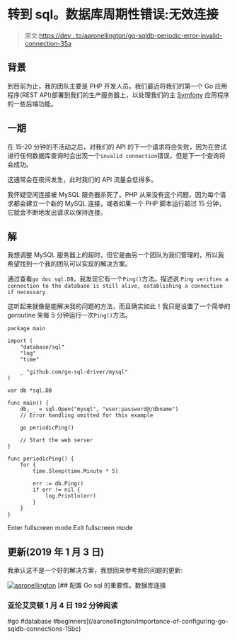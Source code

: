 # 转到 sql。数据库周期性错误:无效连接

> 原文:[https://dev . to/aaronellington/go-sqldb-periodic-error-invalid-connection-35a](https://dev.to/aaronellington/go-sqldb-periodic-error-invalid-connection--35a)

## 背景

到目前为止，我的团队主要是 PHP 开发人员。我们最近将我们的第一个 Go 应用程序(REST API)部署到我们的生产服务器上，以处理我们的主 [Symfony](https://symfony.com/) 应用程序的一些后端功能。

## 一期

在 15-20 分钟的不活动之后，对我们的 API 的下一个请求将会失败，因为在尝试进行任何数据库查询时会出现一个`invalid connection`错误，但是下一个查询将会成功。

这通常会在夜间发生，此时我们的 API 流量会低得多。

我怀疑空闲连接被 MySQL 服务器杀死了。PHP 从来没有这个问题，因为每个请求都会建立一个新的 MySQL 连接，或者如果一个 PHP 脚本运行超过 15 分钟，它就会不断地发出请求以保持连接。

## 解

我想调整 MySQL 服务器上的超时，但它是由另一个团队为我们管理的，所以我希望找到一个我的团队可以实现的解决方案。

通过查看`go doc sql.DB`，我发现它有一个`Ping()`方法。描述说:`Ping verifies a connection to the database is still alive, establishing a connection if necessary.`

这听起来就像是能解决我的问题的方法，而且确实如此！我只是设置了一个简单的 goroutine 来每 5 分钟运行一次`Ping()`方法。

```
package main

import (
    "database/sql"
    "log"
    "time"

    _ "github.com/go-sql-driver/mysql"
)

var db *sql.DB

func main() {
    db, _ = sql.Open("mysql", "user:password@/dbname")
    // Error handling omitted for this example

    go periodicPing()

    // Start the web server
}

func periodicPing() {
    for {
        time.Sleep(time.Minute * 5)

        err := db.Ping()
        if err != nil {
            log.Println(err)
        }
    }
} 
```

Enter fullscreen mode Exit fullscreen mode

## 更新(2019 年 1 月 3 日)

我承认这不是一个好的解决方案，我想回来参考我的问题的更新:

[![aaronellington](../Images/fd4f5b13b16f16714c41b783579a9529.png)](/aaronellington) [## 配置 Go sql 的重要性。数据库连接

### 亚伦艾灵顿 1 月 4 日 192 分钟阅读

#go #database #beginners](/aaronellington/importance-of-configuring-go-sqldb-connections-15bc)